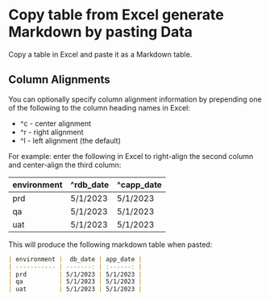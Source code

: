 # Copy table from Excel generate Markdown by pasting Data

Copy a table in Excel and paste it as a Markdown table.

## Column Alignments

You can optionally specify column alignment information by prepending one of the following to the column heading names in Excel:

* ^c  - center alignment
* ^r  - right alignment
* ^l   - left alignment (the default)

For example: enter the following in Excel to right-align the second column and center-align the third column:

| environment | ^rdb_date | ^capp_date |
| ----------- | --------- | ---------- |
| prd         | 5/1/2023  | 5/1/2023   |
| qa          | 5/1/2023  | 5/1/2023   |
| uat         | 5/1/2023  | 5/1/2023   |

This will produce the following markdown table when pasted:

```markdown
| environment |  db_date | app_date |
| ----------- | -------: | :------: |
| prd         | 5/1/2023 | 5/1/2023 |
| qa          | 5/1/2023 | 5/1/2023 |
| uat         | 5/1/2023 | 5/1/2023 |
```